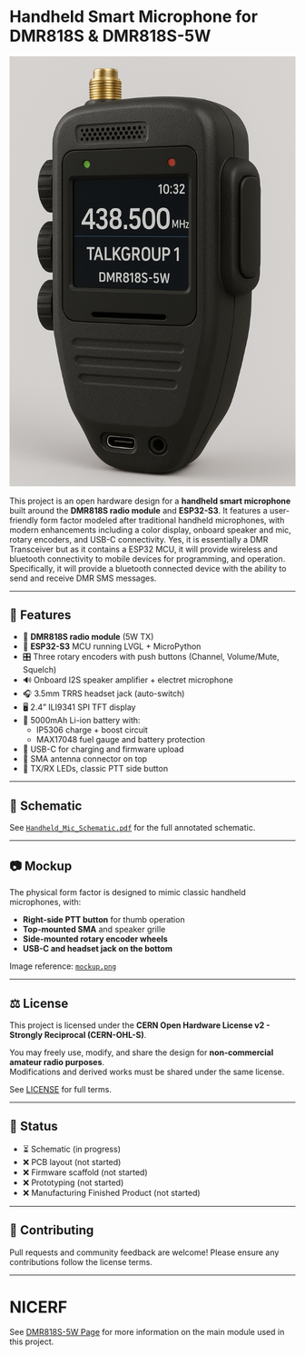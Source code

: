 # Handheld Smart Microphone for DMR818S & DMR818S-5W

![Mockup of handheld microphone](mockup.png)

This project is an open hardware design for a **handheld smart microphone** built around the **DMR818S radio module** and **ESP32-S3**. It features a user-friendly form factor modeled after traditional handheld microphones, with modern enhancements including a color display, onboard speaker and mic, rotary encoders, and USB-C connectivity.  Yes, it is essentially a DMR Transceiver but as it contains a ESP32 MCU, it will provide wireless and bluetooth connectivity to mobile devices for programming, and operation.  Specifically, it will provide a bluetooth connected device with the ability to send and receive DMR SMS messages.

---

## 🔧 Features

- 📡 **DMR818S radio module** (5W TX)
- 🧠 **ESP32-S3** MCU running LVGL + MicroPython
- 🎛️ Three rotary encoders with push buttons (Channel, Volume/Mute, Squelch)
- 🔊 Onboard I2S speaker amplifier + electret microphone
- 🎧 3.5mm TRRS headset jack (auto-switch)
- 🖥️ 2.4” ILI9341 SPI TFT display
- 🔋 5000mAh Li-ion battery with:
  - IP5306 charge + boost circuit
  - MAX17048 fuel gauge and battery protection
- 🔌 USB-C for charging and firmware upload
- 📶 SMA antenna connector on top
- 🚨 TX/RX LEDs, classic PTT side button

---

## 📄 Schematic

See [`Handheld_Mic_Schematic.pdf`](Handheld_Mic_Schematic.pdf) for the full annotated schematic.

---

## 📷 Mockup

The physical form factor is designed to mimic classic handheld microphones, with:
- **Right-side PTT button** for thumb operation
- **Top-mounted SMA** and speaker grille
- **Side-mounted rotary encoder wheels**
- **USB-C and headset jack on the bottom**

Image reference: [`mockup.png`](mockup.png)

---

## ⚖️ License

This project is licensed under the **CERN Open Hardware License v2 - Strongly Reciprocal (CERN-OHL-S)**.

You may freely use, modify, and share the design for **non-commercial amateur radio purposes**.  
Modifications and derived works must be shared under the same license.

See [LICENSE](https://ohwr.org/cern_ohl_s_v2.txt) for full terms.

---

## 🚀 Status

- ⏳ Schematic (in progress)
- ❌ PCB layout (not started)
- ❌ Firmware scaffold (not started)
- ❌ Prototyping (not started)
- ❌ Manufacturing Finished Product (not started)

---

## 🤝 Contributing

Pull requests and community feedback are welcome! Please ensure any contributions follow the license terms.

---

# NICERF

See [DMR818S-5W Page](https://www.nicerf.com/walkie-talkie-module/dmr818S-5w.html) for more information on the main module used in this project.

